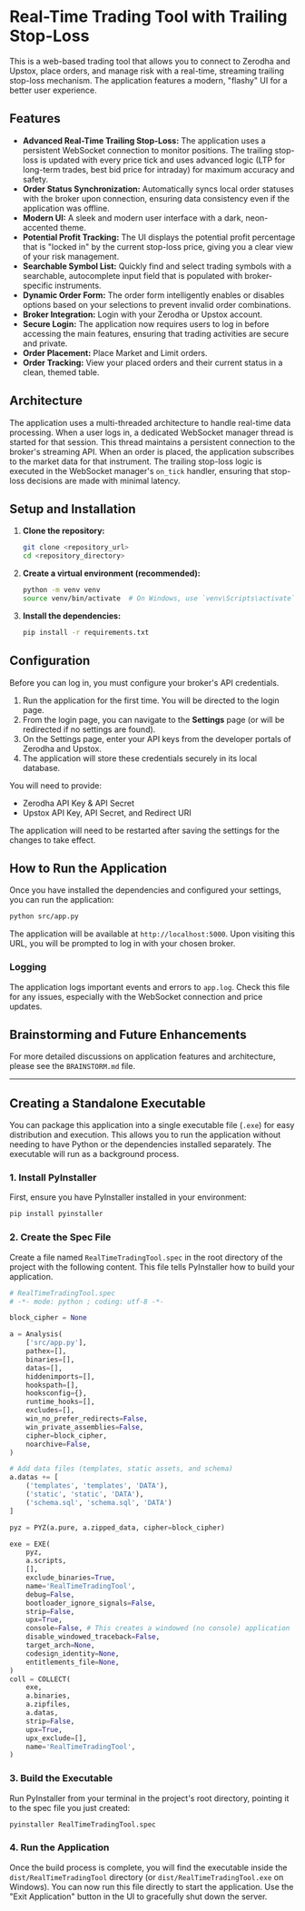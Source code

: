 # Real-Time Trading Tool with Trailing Stop-Loss

This is a web-based trading tool that allows you to connect to Zerodha and Upstox, place orders, and manage risk with a real-time, streaming trailing stop-loss mechanism. The application features a modern, "flashy" UI for a better user experience.

## Features

- **Advanced Real-Time Trailing Stop-Loss:** The application uses a persistent WebSocket connection to monitor positions. The trailing stop-loss is updated with every price tick and uses advanced logic (LTP for long-term trades, best bid price for intraday) for maximum accuracy and safety.
- **Order Status Synchronization:** Automatically syncs local order statuses with the broker upon connection, ensuring data consistency even if the application was offline.
- **Modern UI:** A sleek and modern user interface with a dark, neon-accented theme.
- **Potential Profit Tracking:** The UI displays the potential profit percentage that is "locked in" by the current stop-loss price, giving you a clear view of your risk management.
- **Searchable Symbol List:** Quickly find and select trading symbols with a searchable, autocomplete input field that is populated with broker-specific instruments.
- **Dynamic Order Form:** The order form intelligently enables or disables options based on your selections to prevent invalid order combinations.
- **Broker Integration:** Login with your Zerodha or Upstox account.
- **Secure Login:** The application now requires users to log in before accessing the main features, ensuring that trading activities are secure and private.
- **Order Placement:** Place Market and Limit orders.
- **Order Tracking:** View your placed orders and their current status in a clean, themed table.

## Architecture

The application uses a multi-threaded architecture to handle real-time data processing. When a user logs in, a dedicated WebSocket manager thread is started for that session. This thread maintains a persistent connection to the broker's streaming API. When an order is placed, the application subscribes to the market data for that instrument. The trailing stop-loss logic is executed in the WebSocket manager's `on_tick` handler, ensuring that stop-loss decisions are made with minimal latency.

## Setup and Installation

1.  **Clone the repository:**
    ```bash
    git clone <repository_url>
    cd <repository_directory>
    ```

2.  **Create a virtual environment (recommended):**
    ```bash
    python -m venv venv
    source venv/bin/activate  # On Windows, use `venv\Scripts\activate`
    ```

3.  **Install the dependencies:**
    ```bash
    pip install -r requirements.txt
    ```

## Configuration

Before you can log in, you must configure your broker's API credentials.

1.  Run the application for the first time. You will be directed to the login page.
2.  From the login page, you can navigate to the **Settings** page (or will be redirected if no settings are found).
3.  On the Settings page, enter your API keys from the developer portals of Zerodha and Upstox.
4.  The application will store these credentials securely in its local database.

You will need to provide:
- Zerodha API Key & API Secret
- Upstox API Key, API Secret, and Redirect URI

The application will need to be restarted after saving the settings for the changes to take effect.

## How to Run the Application

Once you have installed the dependencies and configured your settings, you can run the application:

```bash
python src/app.py
```

The application will be available at `http://localhost:5000`. Upon visiting this URL, you will be prompted to log in with your chosen broker.

### Logging

The application logs important events and errors to `app.log`. Check this file for any issues, especially with the WebSocket connection and price updates.

## Brainstorming and Future Enhancements

For more detailed discussions on application features and architecture, please see the `BRAINSTORM.md` file.

---

## Creating a Standalone Executable

You can package this application into a single executable file (`.exe`) for easy distribution and execution. This allows you to run the application without needing to have Python or the dependencies installed separately. The executable will run as a background process.

### 1. Install PyInstaller
First, ensure you have PyInstaller installed in your environment:
```bash
pip install pyinstaller
```

### 2. Create the Spec File
Create a file named `RealTimeTradingTool.spec` in the root directory of the project with the following content. This file tells PyInstaller how to build your application.

```python
# RealTimeTradingTool.spec
# -*- mode: python ; coding: utf-8 -*-

block_cipher = None

a = Analysis(
    ['src/app.py'],
    pathex=[],
    binaries=[],
    datas=[],
    hiddenimports=[],
    hookspath=[],
    hooksconfig={},
    runtime_hooks=[],
    excludes=[],
    win_no_prefer_redirects=False,
    win_private_assemblies=False,
    cipher=block_cipher,
    noarchive=False,
)

# Add data files (templates, static assets, and schema)
a.datas += [
    ('templates', 'templates', 'DATA'),
    ('static', 'static', 'DATA'),
    ('schema.sql', 'schema.sql', 'DATA')
]

pyz = PYZ(a.pure, a.zipped_data, cipher=block_cipher)

exe = EXE(
    pyz,
    a.scripts,
    [],
    exclude_binaries=True,
    name='RealTimeTradingTool',
    debug=False,
    bootloader_ignore_signals=False,
    strip=False,
    upx=True,
    console=False, # This creates a windowed (no console) application
    disable_windowed_traceback=False,
    target_arch=None,
    codesign_identity=None,
    entitlements_file=None,
)
coll = COLLECT(
    exe,
    a.binaries,
    a.zipfiles,
    a.datas,
    strip=False,
    upx=True,
    upx_exclude=[],
    name='RealTimeTradingTool',
)
```

### 3. Build the Executable
Run PyInstaller from your terminal in the project's root directory, pointing it to the spec file you just created:
```bash
pyinstaller RealTimeTradingTool.spec
```

### 4. Run the Application
Once the build process is complete, you will find the executable inside the `dist/RealTimeTradingTool` directory (or `dist/RealTimeTradingTool.exe` on Windows). You can now run this file directly to start the application. Use the "Exit Application" button in the UI to gracefully shut down the server.
